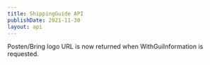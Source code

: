 ```yaml
---
title: ShippingGuide API
publishDate: 2021-11-30
layout: api
---
```


Posten/Bring logo URL is now returned when WithGuiInformation is requested.
